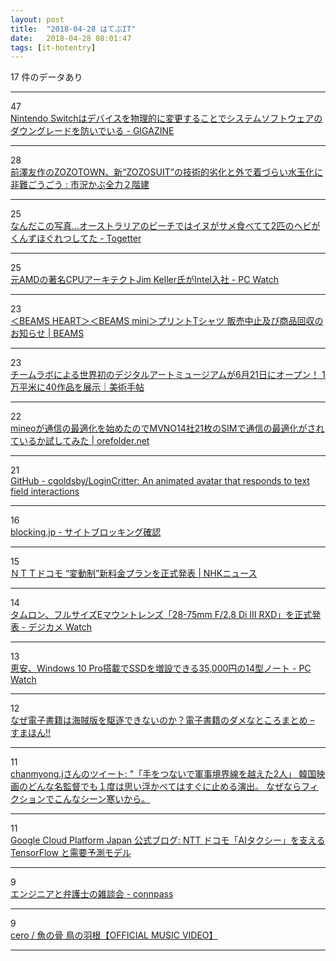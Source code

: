 ```yaml
---
layout: post
title:  "2018-04-28 はてぶIT"
date:   2018-04-28 08:01:47
tags: [it-hotentry]
---
```

17 件のデータあり

<hr><div class="row">
<div class="col-1"><span class="badge badge-pill badge-success h2">47</span></div>
<div class="col-11"><a href='https://gigazine.net/news/20180427-switch-prevent-downgrade-blowing-fuses/' target='_blank'>Nintendo Switchはデバイスを物理的に変更することでシステムソフトウェアのダウングレードを防いでいる - GIGAZINE</a></div>
</div>
<hr>
<div class="row">
<div class="col-1"><span class="badge badge-pill badge-success h2">28</span></div>
<div class="col-11"><a href='http://kabumatome.doorblog.jp/archives/65906721.html' target='_blank'>前澤友作のZOZOTOWN、新“ZOZOSUIT”の技術的劣化と外で着づらい水玉化に非難ごうごう : 市況かぶ全力２階建</a></div>
</div>
<hr>
<div class="row">
<div class="col-1"><span class="badge badge-pill badge-success h2">25</span></div>
<div class="col-11"><a href='https://togetter.com/li/1222023' target='_blank'>なんだこの写真…オーストラリアのビーチではイヌがサメ食べてて2匹のヘビがくんずほぐれつしてた - Togetter</a></div>
</div>
<hr>
<div class="row">
<div class="col-1"><span class="badge badge-pill badge-success h2">25</span></div>
<div class="col-11"><a href='https://pc.watch.impress.co.jp/docs/news/1119519.html' target='_blank'>元AMDの著名CPUアーキテクトJim Keller氏がIntel入社 - PC Watch</a></div>
</div>
<hr>
<div class="row">
<div class="col-1"><span class="badge badge-pill badge-success h2">23</span></div>
<div class="col-11"><a href='http://www.beams.co.jp/company/information/detail/229' target='_blank'>＜BEAMS HEART＞＜BEAMS mini＞プリントTシャツ 販売中止及び商品回収のお知らせ | BEAMS</a></div>
</div>
<hr>
<div class="row">
<div class="col-1"><span class="badge badge-pill badge-success h2">23</span></div>
<div class="col-11"><a href='https://bijutsutecho.com/news/14713/' target='_blank'>チームラボによる世界初のデジタルアートミュージアムが6月21日にオープン！ 1万平米に40作品を展示｜美術手帖</a></div>
</div>
<hr>
<div class="row">
<div class="col-1"><span class="badge badge-pill badge-success h2">22</span></div>
<div class="col-11"><a href='https://www.orefolder.net/blog/2018/04/mineo-data-optimization/' target='_blank'>mineoが通信の最適化を始めたのでMVNO14社21枚のSIMで通信の最適化がされているか試してみた | orefolder.net</a></div>
</div>
<hr>
<div class="row">
<div class="col-1"><span class="badge badge-pill badge-success h2">21</span></div>
<div class="col-11"><a href='https://github.com/cgoldsby/LoginCritter' target='_blank'>GitHub - cgoldsby/LoginCritter: An animated avatar that responds to text field interactions</a></div>
</div>
<hr>
<div class="row">
<div class="col-1"><span class="badge badge-pill badge-success h2">16</span></div>
<div class="col-11"><a href='http://blocking.jp/' target='_blank'>blocking.jp - サイトブロッキング確認</a></div>
</div>
<hr>
<div class="row">
<div class="col-1"><span class="badge badge-pill badge-success h2">15</span></div>
<div class="col-11"><a href='https://www3.nhk.or.jp/news/html/20180427/k10011420691000.html' target='_blank'>ＮＴＴドコモ “変動制”新料金プランを正式発表 | NHKニュース</a></div>
</div>
<hr>
<div class="row">
<div class="col-1"><span class="badge badge-pill badge-success h2">14</span></div>
<div class="col-11"><a href='https://dc.watch.impress.co.jp/docs/news/1119151.html' target='_blank'>タムロン、フルサイズEマウントレンズ「28-75mm F/2.8 Di III RXD」を正式発表 - デジカメ Watch</a></div>
</div>
<hr>
<div class="row">
<div class="col-1"><span class="badge badge-pill badge-success h2">13</span></div>
<div class="col-11"><a href='https://pc.watch.impress.co.jp/docs/news/1119691.html' target='_blank'>恵安、Windows 10 Pro搭載でSSDを増設できる35,000円の14型ノート - PC Watch</a></div>
</div>
<hr>
<div class="row">
<div class="col-1"><span class="badge badge-pill badge-success h2">12</span></div>
<div class="col-11"><a href='https://smhn.info/201804-denshi-shoseki-no-damena-tokoro-matome' target='_blank'>なぜ電子書籍は海賊版を駆逐できないのか？電子書籍のダメなところまとめ – すまほん!!</a></div>
</div>
<hr>
<div class="row">
<div class="col-1"><span class="badge badge-pill badge-success h2">11</span></div>
<div class="col-11"><a href='http://twitter.com/kamamacha/status/989707692024385536' target='_blank'>chanmyong.jさんのツイート: "「手をつないで軍事境界線を越えた2人」 韓国映画のどんな名監督でも１度は思い浮かべてはすぐに止める演出。 なぜならフィクションでこんなシーン寒いから。 </a></div>
</div>
<hr>
<div class="row">
<div class="col-1"><span class="badge badge-pill badge-success h2">11</span></div>
<div class="col-11"><a href='https://cloudplatform-jp.googleblog.com/2018/04/ntt-docomo-ai-taxi-tensorflow.html' target='_blank'>Google Cloud Platform Japan 公式ブログ: NTT ドコモ「AIタクシー」を支える TensorFlow と需要予測モデル</a></div>
</div>
<hr>
<div class="row">
<div class="col-1"><span class="badge badge-pill badge-success h2">9</span></div>
<div class="col-11"><a href='https://connpass.com/event/86371/' target='_blank'>エンジニアと弁護士の雑談会 - connpass</a></div>
</div>
<hr>
<div class="row">
<div class="col-1"><span class="badge badge-pill badge-success h2">9</span></div>
<div class="col-11"><a href='http://www.youtube.com/watch?v=ouef18CtxFU' target='_blank'>cero / 魚の骨 鳥の羽根【OFFICIAL MUSIC VIDEO】</a></div>
</div>
<hr>
